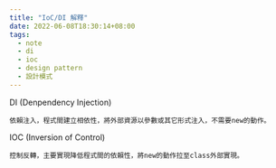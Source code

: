 ```yaml
---
title: "IoC/DI 解釋"
date: 2022-06-08T18:30:14+08:00
tags: 
  - note
  - di
  - ioc
  - design pattern
  - 設計模式
---
```



DI (Denpendency Injection)

    依賴注入，程式間建立相依性，將外部資源以參數或其它形式注入，不需要new的動作。
      
    

IOC (Inversion of Control)

    控制反轉，主要實現降低程式間的依賴性，將new的動作拉至class外部實現。


 